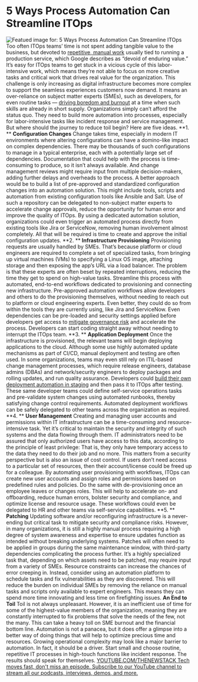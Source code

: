 # 5 Ways Process Automation Can Streamline ITOps
![Featued image for: 5 Ways Process Automation Can Streamline ITOps](https://cdn.thenewstack.io/media/2024/06/08f762b6-process12-1024x576.jpg)
Too often ITOps teams’ time is not spent adding tangible value to the business, but devoted to
[repetitive, manual work](https://thenewstack.io/how-automation-can-decrease-toil-and-break-down-it-siloes/) usually tied to running a production service, which Google describes as “devoid of enduring value.”
It’s easy for ITOps teams to get stuck in a vicious cycle of this labor-intensive work, which means they’re not able to focus on more creative tasks and critical work that drives real value for the organization.
This challenge is only increasing as digital infrastructure becomes more complex to support the seamless experiences customers now demand. It means an over-reliance on subject matter experts (SMEs), such as developers, for even routine tasks —
[driving boredom and burnout](https://thenewstack.io/three-ways-automation-can-improve-workplace-culture/) at a time when such skills are already in short supply. Organizations simply can’t afford the status quo. They need to build more automation into processes, especially for labor-intensive tasks like incident response and service management.
But where should the journey to reduce toil begin? Here are five ideas.
**1. ** **Configuration Changes**
Change takes time, especially in modern IT environments where altering configurations can have a domino-like impact on complex dependencies. There may be thousands of such configurations to manage in a typical enterprise, each with a potentially large set of dependencies. Documentation that could help with the process is time-consuming to produce, so it isn’t always available. And change management reviews might require input from multiple decision-makers, adding further delays and overheads to the process.
A better approach would be to build a list of pre-approved and standardized configuration changes into an automation solution. This might include tools, scripts and automation from existing configuration tools like Ansible and Salt. Use of such a repository can be delegated to non-subject matter experts to accelerate change approvals, reduce the opportunity for human error and improve the quality of ITOps. By using a dedicated automation solution, organizations could even trigger an automated process directly from existing tools like Jira or ServiceNow, removing human involvement almost completely. All that will be required is time to create and approve the initial configuration updates.
**2. ** **Infrastructure Provisioning**
Provisioning requests are usually handled by SMEs. That’s because platform or cloud engineers are required to complete a set of specialized tasks, from bringing up virtual machines (VMs) to specifying a Linux OS image, attaching storage and then exposing the app’s URL via a load balancer. The problem is that these experts are often beset by repeated interruptions, reducing the time they get to spend on high-value tasks.
Streamline this process with automated, end-to-end workflows dedicated to provisioning and connecting new infrastructure. Pre-approved automation workflows allow developers and others to do the provisioning themselves, without needing to reach out to platform or cloud engineering experts. Even better, they could do so from within the tools they are currently using, like Jira and ServiceNow. Even dependencies can be pre-loaded and security settings applied before developers get access to
[mitigate governance risk](https://thenewstack.io/mitigate-risk-beyond-the-supply-chain-with-runtime-monitoring/) and accelerate the process. Developers can start coding straight away without needing to interrupt the ITOps team.
**3. ** **Application Deployment**
Once the infrastructure is provisioned, the relevant teams will begin deploying applications to the cloud. Although some use highly automated update mechanisms as part of CI/CD, manual deployment and testing are often used. In some organizations, teams may even still rely on ITIL-based change management processes, which require release engineers, database admins (DBAs) and network/security engineers to deploy packages and rolling updates, and run quality assurance.
Developers could
[build their own deployment automation in staging](https://thenewstack.io/build-deploy-runtime-the-3-stages-of-kubernetes-security/) and then pass it to ITOps after testing. These same developer teams could define self-service operations tasks and pre-validate system changes using automated runbooks, thereby satisfying change control requirements. Automated deployment workflows can be safely delegated to other teams across the organization as required.
**4. ** **User Management**
Creating and managing user accounts and permissions within IT infrastructure can be a time-consuming and resource-intensive task. Yet it’s critical to maintain the security and integrity of such systems and the data flowing through them. IT administrators need to be assured that only authorized users have access to this data, according to the principle of least privilege: That is, they only have temporary access to the data they need to do their job and no more. This matters from a security perspective but is also an issue of cost control. If users don’t need access to a particular set of resources, then their account/license could be freed up for a colleague.
By automating user provisioning with workflows, ITOps can create new user accounts and assign roles and permissions based on predefined rules and policies. Do the same with de-provisioning once an employee leaves or changes roles. This will help to accelerate on- and offboarding, reduce human errors, bolster security and compliance, and optimize license and resource usage. These workflows could even be delegated to HR and other teams via self-service capabilities.
**5. ** **Patching**
Updating software and/or reconfiguring infrastructure is a never-ending but critical task to mitigate security and compliance risks. However, in many organizations, it is still a highly manual process requiring a high degree of system awareness and expertise to ensure updates function as intended without breaking underlying systems. Patches will often need to be applied in groups during the same maintenance window, with third-party dependencies complicating the process further. It’s a highly specialized task that, depending on which assets need to be patched, may require input from a variety of SMEs. Resource constraints can increase the chances of error creeping in.
Instead, consider using an automation platform to schedule tasks and fix vulnerabilities as they are discovered. This will reduce the burden on individual SMEs by removing the reliance on manual tasks and scripts only available to expert engineers. This means they can spend more time innovating and less time on firefighting issues.
**An End to Toil**
Toil is not always unpleasant. However, it is an inefficient use of time for some of the highest-value members of the organization, meaning they are constantly interrupted to fix problems that solve the needs of the few, not the many. This can take a heavy toll on SME burnout and the financial bottom line. Automation is not a panacea, but it does offer a glimpse into a better way of doing things that will help to optimize precious time and resources.
Growing operational complexity may look like a major barrier to automation. In fact, it should be a driver. Start small and choose routine, repetitive IT processes in high-touch functions like incident response. The results should speak for themselves.
[
YOUTUBE.COM/THENEWSTACK
Tech moves fast, don't miss an episode. Subscribe to our YouTube
channel to stream all our podcasts, interviews, demos, and more.
](https://youtube.com/thenewstack?sub_confirmation=1)